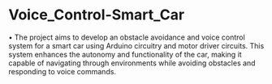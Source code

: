 # Voice_Control-Smart_Car
•	The project aims to develop an obstacle avoidance and voice control system for a smart car using Arduino circuitry and motor driver circuits. This system enhances the autonomy and functionality of the car, making it capable of navigating through environments while avoiding obstacles and responding to voice commands.

